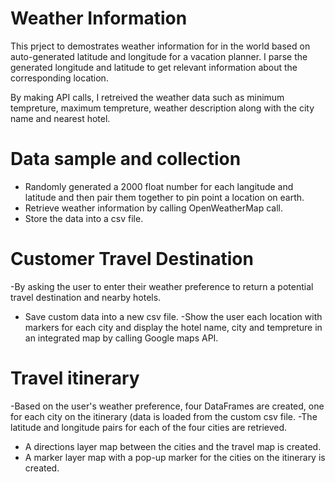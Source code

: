 # Weather Information
This prject to demostrates weather information for in the world based on auto-generated latitude and longitude for a vacation planner. I parse the generated longitude and latitude to get relevant information about the corresponding location. 

By making API calls, I retreived the weather data such as minimum tempreture, maximum tempreture, weather description along with the city name and nearest hotel. 

# Data sample and collection
- Randomly generated a 2000 float number for each langitude and latitude and then pair them together to pin point a location on earth. 
- Retrieve weather information by calling OpenWeatherMap call. 
- Store the data into a csv file. 

# Customer Travel Destination
-By asking the user to enter their weather preference to return a potential travel destination and nearby hotels. 
- Save custom data into a new csv file.
-Show the user each location with markers for each city and display the hotel name, city and tempreture in an integrated map by calling Google maps API.


# Travel itinerary
-Based on the user's weather preference, four DataFrames are created, one for each city on the itinerary (data is loaded from the custom csv file.
-The latitude and longitude pairs for each of the four cities are retrieved.
- A directions layer map between the cities and the travel map is created.
- A marker layer map with a pop-up marker for the cities on the itinerary is created.
